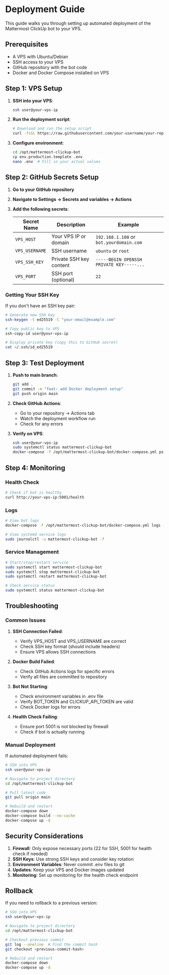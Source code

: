 # Deployment Guide

This guide walks you through setting up automated deployment of the Mattermost ClickUp bot to your VPS.

## Prerequisites

- A VPS with Ubuntu/Debian
- SSH access to your VPS
- GitHub repository with the bot code
- Docker and Docker Compose installed on VPS

## Step 1: VPS Setup

1. **SSH into your VPS**:
   ```bash
   ssh user@your-vps-ip
   ```

2. **Run the deployment script**:
   ```bash
   # Download and run the setup script
   curl -fsSL https://raw.githubusercontent.com/your-username/your-repo/main/deploy.sh | bash
   ```

3. **Configure environment**:
   ```bash
   cd /opt/mattermost-clickup-bot
   cp env.production.template .env
   nano .env  # Fill in your actual values
   ```

## Step 2: GitHub Secrets Setup

1. **Go to your GitHub repository**
2. **Navigate to Settings → Secrets and variables → Actions**
3. **Add the following secrets**:

   | Secret Name | Description | Example |
   |-------------|-------------|---------|
   | `VPS_HOST` | Your VPS IP or domain | `192.168.1.100` or `bot.yourdomain.com` |
   | `VPS_USERNAME` | SSH username | `ubuntu` or `root` |
   | `VPS_SSH_KEY` | Private SSH key content | `-----BEGIN OPENSSH PRIVATE KEY-----...` |
   | `VPS_PORT` | SSH port (optional) | `22` |

### Getting Your SSH Key

If you don't have an SSH key pair:

```bash
# Generate new SSH key
ssh-keygen -t ed25519 -C "your-email@example.com"

# Copy public key to VPS
ssh-copy-id user@your-vps-ip

# Display private key (copy this to GitHub secret)
cat ~/.ssh/id_ed25519
```

## Step 3: Test Deployment

1. **Push to main branch**:
   ```bash
   git add .
   git commit -m "feat: add Docker deployment setup"
   git push origin main
   ```

2. **Check GitHub Actions**:
   - Go to your repository → Actions tab
   - Watch the deployment workflow run
   - Check for any errors

3. **Verify on VPS**:
   ```bash
   ssh user@your-vps-ip
   sudo systemctl status mattermost-clickup-bot
   docker-compose -f /opt/mattermost-clickup-bot/docker-compose.yml ps
   ```

## Step 4: Monitoring

### Health Check
```bash
# Check if bot is healthy
curl http://your-vps-ip:5001/health
```

### Logs
```bash
# View bot logs
docker-compose -f /opt/mattermost-clickup-bot/docker-compose.yml logs -f

# View systemd service logs
sudo journalctl -u mattermost-clickup-bot -f
```

### Service Management
```bash
# Start/stop/restart service
sudo systemctl start mattermost-clickup-bot
sudo systemctl stop mattermost-clickup-bot
sudo systemctl restart mattermost-clickup-bot

# Check service status
sudo systemctl status mattermost-clickup-bot
```

## Troubleshooting

### Common Issues

1. **SSH Connection Failed**:
   - Verify VPS_HOST and VPS_USERNAME are correct
   - Check SSH key format (should include headers)
   - Ensure VPS allows SSH connections

2. **Docker Build Failed**:
   - Check GitHub Actions logs for specific errors
   - Verify all files are committed to repository

3. **Bot Not Starting**:
   - Check environment variables in .env file
   - Verify BOT_TOKEN and CLICKUP_API_TOKEN are valid
   - Check Docker logs for errors

4. **Health Check Failing**:
   - Ensure port 5001 is not blocked by firewall
   - Check if bot is actually running

### Manual Deployment

If automated deployment fails:

```bash
# SSH into VPS
ssh user@your-vps-ip

# Navigate to project directory
cd /opt/mattermost-clickup-bot

# Pull latest code
git pull origin main

# Rebuild and restart
docker-compose down
docker-compose build --no-cache
docker-compose up -d
```

## Security Considerations

1. **Firewall**: Only expose necessary ports (22 for SSH, 5001 for health check if needed)
2. **SSH Keys**: Use strong SSH keys and consider key rotation
3. **Environment Variables**: Never commit .env files to git
4. **Updates**: Keep your VPS and Docker images updated
5. **Monitoring**: Set up monitoring for the health check endpoint

## Rollback

If you need to rollback to a previous version:

```bash
# SSH into VPS
ssh user@your-vps-ip

# Navigate to project directory
cd /opt/mattermost-clickup-bot

# Checkout previous commit
git log --oneline  # Find the commit hash
git checkout <previous-commit-hash>

# Rebuild and restart
docker-compose down
docker-compose up -d
```

